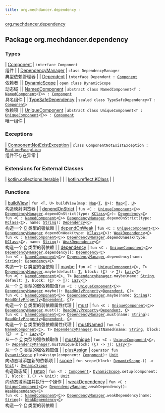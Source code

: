 ```yaml
---
title: org.mechdancer.dependency - 
---
```


[org.mechdancer.dependency](./index.html)

## Package org.mechdancer.dependency

### Types

| [Component](-component/index.html) | `interface Component`<br>组件 |
| [DependencyManager](-dependency-manager/index.html) | `class DependencyManager`<br>典型依赖管理器 |
| [Dependent](-dependent/index.html) | `interface Dependent : `[`Component`](-component/index.html)<br>依赖者 |
| [DynamicScope](-dynamic-scope/index.html) | `open class DynamicScope`<br>动态域 |
| [NamedComponent](-named-component/index.html) | `abstract class NamedComponent<T : `[`NamedComponent`](-named-component/index.html)`<`[`T`](-named-component/index.html#T)`>> : `[`Component`](-component/index.html)<br>具名组件 |
| [TypeSafeDependency](-type-safe-dependency/index.html) | `sealed class TypeSafeDependency<T : `[`Component`](-component/index.html)`>`<br>依赖项 |
| [UniqueComponent](-unique-component/index.html) | `abstract class UniqueComponent<T : `[`UniqueComponent`](-unique-component/index.html)`<`[`T`](-unique-component/index.html#T)`>> : `[`Component`](-component/index.html)<br>唯一组件 |

### Exceptions

| [ComponentNotExistException](-component-not-exist-exception/index.html) | `class ComponentNotExistException : `[`RuntimeException`](https://kotlinlang.org/api/latest/jvm/stdlib/kotlin/-runtime-exception/index.html)<br>组件不存在异常 |

### Extensions for External Classes

| [kotlin.collections.Iterable](kotlin.collections.-iterable/index.html) |  |
| [kotlin.reflect.KClass](kotlin.reflect.-k-class/index.html) |  |

### Functions

| [buildView](build-view.html) | `fun <T, U> buildView(map: `[`Map`](https://kotlinlang.org/api/latest/jvm/stdlib/kotlin.collections/-map/index.html)`<`[`T`](build-view.html#T)`, `[`U`](build-view.html#U)`>): `[`Map`](https://kotlinlang.org/api/latest/jvm/stdlib/kotlin.collections/-map/index.html)`<`[`T`](build-view.html#T)`, `[`U`](build-view.html#U)`>`<br>构造映射浏览器 |
| [dependOnStrict](depend-on-strict.html) | `fun <C : `[`UniqueComponent`](-unique-component/index.html)`<`[`C`](depend-on-strict.html#C)`>> `[`DependencyManager`](-dependency-manager/index.html)`.dependOnStrict(type: `[`KClass`](https://kotlinlang.org/api/latest/jvm/stdlib/kotlin.reflect/-k-class/index.html)`<`[`C`](depend-on-strict.html#C)`>): `[`Dependency`](-type-safe-dependency/-dependency/index.html)`<`[`C`](depend-on-strict.html#C)`>`<br>`fun <C : `[`NamedComponent`](-named-component/index.html)`<`[`C`](depend-on-strict.html#C)`>> `[`DependencyManager`](-dependency-manager/index.html)`.dependOnStrict(type: `[`KClass`](https://kotlinlang.org/api/latest/jvm/stdlib/kotlin.reflect/-k-class/index.html)`<`[`C`](depend-on-strict.html#C)`>, name: `[`String`](https://kotlinlang.org/api/latest/jvm/stdlib/kotlin/-string/index.html)`): `[`Dependency`](-type-safe-dependency/-dependency/index.html)`<`[`C`](depend-on-strict.html#C)`>`<br>构造一个 [C](depend-on-strict.html#C) 类型的强依赖 |
| [dependOnWeak](depend-on-weak.html) | `fun <C : `[`UniqueComponent`](-unique-component/index.html)`<`[`C`](depend-on-weak.html#C)`>> `[`DependencyManager`](-dependency-manager/index.html)`.dependOnWeak(type: `[`KClass`](https://kotlinlang.org/api/latest/jvm/stdlib/kotlin.reflect/-k-class/index.html)`<`[`C`](depend-on-weak.html#C)`>): `[`WeakDependency`](-type-safe-dependency/-weak-dependency/index.html)`<`[`C`](depend-on-weak.html#C)`>`<br>`fun <C : `[`NamedComponent`](-named-component/index.html)`<`[`C`](depend-on-weak.html#C)`>> `[`DependencyManager`](-dependency-manager/index.html)`.dependOnWeak(type: `[`KClass`](https://kotlinlang.org/api/latest/jvm/stdlib/kotlin.reflect/-k-class/index.html)`<`[`C`](depend-on-weak.html#C)`>, name: `[`String`](https://kotlinlang.org/api/latest/jvm/stdlib/kotlin/-string/index.html)`): `[`WeakDependency`](-type-safe-dependency/-weak-dependency/index.html)`<`[`C`](depend-on-weak.html#C)`>`<br>构造一个 [C](depend-on-weak.html#C) 类型的弱依赖 |
| [dependency](dependency.html) | `fun <C : `[`UniqueComponent`](-unique-component/index.html)`<`[`C`](dependency.html#C)`>> `[`DependencyManager`](-dependency-manager/index.html)`.dependency(): `[`Dependency`](-type-safe-dependency/-dependency/index.html)`<`[`C`](dependency.html#C)`>`<br>`fun <C : `[`NamedComponent`](-named-component/index.html)`<`[`C`](dependency.html#C)`>> `[`DependencyManager`](-dependency-manager/index.html)`.dependency(name: `[`String`](https://kotlinlang.org/api/latest/jvm/stdlib/kotlin/-string/index.html)`): `[`Dependency`](-type-safe-dependency/-dependency/index.html)`<`[`C`](dependency.html#C)`>`<br>构造一个 [C](dependency.html#C) 类型的强依赖 |
| [maybe](maybe.html) | `fun <C : `[`UniqueComponent`](-unique-component/index.html)`<`[`C`](maybe.html#C)`>, T> `[`DependencyManager`](-dependency-manager/index.html)`.maybe(default: `[`T`](maybe.html#T)`, block: (`[`C`](maybe.html#C)`) -> `[`T`](maybe.html#T)`): `[`Lazy`](https://kotlinlang.org/api/latest/jvm/stdlib/kotlin/-lazy/index.html)`<`[`T`](maybe.html#T)`>`<br>`fun <C : `[`NamedComponent`](-named-component/index.html)`<`[`C`](maybe.html#C)`>, T> `[`DependencyManager`](-dependency-manager/index.html)`.maybe(name: `[`String`](https://kotlinlang.org/api/latest/jvm/stdlib/kotlin/-string/index.html)`, default: `[`T`](maybe.html#T)`, block: (`[`C`](maybe.html#C)`) -> `[`T`](maybe.html#T)`): `[`Lazy`](https://kotlinlang.org/api/latest/jvm/stdlib/kotlin/-lazy/index.html)`<`[`T`](maybe.html#T)`>`<br>从一个 [C](maybe.html#C) 类型的弱依赖取值`fun <C : `[`UniqueComponent`](-unique-component/index.html)`<`[`C`](maybe.html#C)`>> `[`DependencyManager`](-dependency-manager/index.html)`.maybe(): `[`ReadOnlyProperty`](https://kotlinlang.org/api/latest/jvm/stdlib/kotlin.properties/-read-only-property/index.html)`<`[`Dependent`](-dependent/index.html)`, `[`C`](maybe.html#C)`?>`<br>`fun <C : `[`NamedComponent`](-named-component/index.html)`<`[`C`](maybe.html#C)`>> `[`DependencyManager`](-dependency-manager/index.html)`.maybe(name: `[`String`](https://kotlinlang.org/api/latest/jvm/stdlib/kotlin/-string/index.html)`): `[`ReadOnlyProperty`](https://kotlinlang.org/api/latest/jvm/stdlib/kotlin.properties/-read-only-property/index.html)`<`[`Dependent`](-dependent/index.html)`, `[`C`](maybe.html#C)`?>`<br>构造一个 [C](maybe.html#C) 类型的弱依赖属性代理 |
| [must](must.html) | `fun <C : `[`UniqueComponent`](-unique-component/index.html)`<`[`C`](must.html#C)`>> `[`DependencyManager`](-dependency-manager/index.html)`.must(): `[`ReadOnlyProperty`](https://kotlinlang.org/api/latest/jvm/stdlib/kotlin.properties/-read-only-property/index.html)`<`[`Dependent`](-dependent/index.html)`, `[`C`](must.html#C)`>`<br>`fun <C : `[`NamedComponent`](-named-component/index.html)`<`[`C`](must.html#C)`>> `[`DependencyManager`](-dependency-manager/index.html)`.must(name: `[`String`](https://kotlinlang.org/api/latest/jvm/stdlib/kotlin/-string/index.html)`): `[`ReadOnlyProperty`](https://kotlinlang.org/api/latest/jvm/stdlib/kotlin.properties/-read-only-property/index.html)`<`[`Dependent`](-dependent/index.html)`, `[`C`](must.html#C)`>`<br>构造一个 [C](must.html#C) 类型的强依赖属性代理 |
| [mustNamed](must-named.html) | `fun <C : `[`NamedComponent`](-named-component/index.html)`<`[`C`](must-named.html#C)`>, T> `[`DependencyManager`](-dependency-manager/index.html)`.mustNamed(name: `[`String`](https://kotlinlang.org/api/latest/jvm/stdlib/kotlin/-string/index.html)`, block: (`[`C`](must-named.html#C)`) -> `[`T`](must-named.html#T)`): `[`Lazy`](https://kotlinlang.org/api/latest/jvm/stdlib/kotlin/-lazy/index.html)`<`[`T`](must-named.html#T)`>`<br>从一个 [C](must-named.html#C) 类型的强依赖取值 |
| [mustUnique](must-unique.html) | `fun <C : `[`UniqueComponent`](-unique-component/index.html)`<`[`C`](must-unique.html#C)`>, T> `[`DependencyManager`](-dependency-manager/index.html)`.mustUnique(block: (`[`C`](must-unique.html#C)`) -> `[`T`](must-unique.html#T)`): `[`Lazy`](https://kotlinlang.org/api/latest/jvm/stdlib/kotlin/-lazy/index.html)`<`[`T`](must-unique.html#T)`>`<br>从一个 [C](must-unique.html#C) 类型的强依赖取值 |
| [plusAssign](plus-assign.html) | `operator fun `[`DynamicScope`](-dynamic-scope/index.html)`.plusAssign(component: `[`Component`](-component/index.html)`): `[`Unit`](https://kotlinlang.org/api/latest/jvm/stdlib/kotlin/-unit/index.html)<br>向动态域添加新的依赖项 |
| [scope](scope.html) | `fun scope(block: `[`DynamicScope`](-dynamic-scope/index.html)`.() -> `[`Unit`](https://kotlinlang.org/api/latest/jvm/stdlib/kotlin/-unit/index.html)`): `[`DynamicScope`](-dynamic-scope/index.html)<br>构造动态域 |
| [setup](setup.html) | `fun <T : `[`Component`](-component/index.html)`> `[`DynamicScope`](-dynamic-scope/index.html)`.setup(component: `[`T`](setup.html#T)`, block: `[`T`](setup.html#T)`.() -> `[`Unit`](https://kotlinlang.org/api/latest/jvm/stdlib/kotlin/-unit/index.html)`): `[`Unit`](https://kotlinlang.org/api/latest/jvm/stdlib/kotlin/-unit/index.html)<br>向动态域添加并执行一个操作 |
| [weakDependency](weak-dependency.html) | `fun <C : `[`UniqueComponent`](-unique-component/index.html)`<`[`C`](weak-dependency.html#C)`>> `[`DependencyManager`](-dependency-manager/index.html)`.weakDependency(): `[`WeakDependency`](-type-safe-dependency/-weak-dependency/index.html)`<`[`C`](weak-dependency.html#C)`>`<br>`fun <C : `[`NamedComponent`](-named-component/index.html)`<`[`C`](weak-dependency.html#C)`>> `[`DependencyManager`](-dependency-manager/index.html)`.weakDependency(name: `[`String`](https://kotlinlang.org/api/latest/jvm/stdlib/kotlin/-string/index.html)`): `[`WeakDependency`](-type-safe-dependency/-weak-dependency/index.html)`<`[`C`](weak-dependency.html#C)`>`<br>构造一个 [C](weak-dependency.html#C) 类型的弱依赖 |

